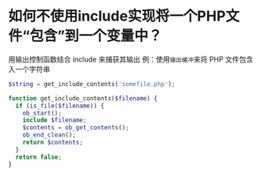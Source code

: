 # 如何不使用include实现将一个PHP文件“包含”到一个变量中？

用输出控制函数结合 include 来捕获其输出
例：使用`输出缓冲`来将 PHP 文件包含入一个字符串

```php
$string = get_include_contents('somefile.php');

function get_include_contents($filename) {
  if (is_file($filename)) {
    ob_start();
    include $filename;
    $contents = ob_get_contents();
    ob_end_clean();
    return $contents;
  }
  return false;
}
```